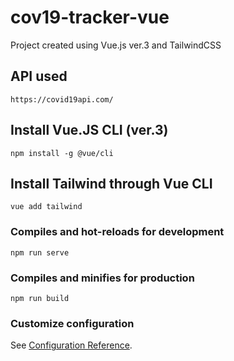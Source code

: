 # cov19-tracker-vue

Project created using Vue.js ver.3 and TailwindCSS

## API used
```
https://covid19api.com/
```

## Install Vue.JS CLI (ver.3)
```
npm install -g @vue/cli
```

## Install Tailwind through Vue CLI
```
vue add tailwind
```

### Compiles and hot-reloads for development
```
npm run serve
```

### Compiles and minifies for production
```
npm run build
```

### Customize configuration
See [Configuration Reference](https://cli.vuejs.org/config/).
